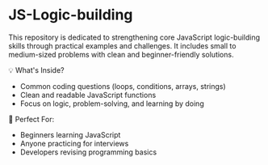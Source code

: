 # JS-Logic-building

This repository is dedicated to strengthening core JavaScript logic-building skills through practical examples and challenges. It includes small to medium-sized problems with clean and beginner-friendly solutions.

💡 What's Inside?
* Common coding questions (loops, conditions, arrays, strings)
* Clean and readable JavaScript functions
* Focus on logic, problem-solving, and learning by doing

🚀 Perfect For:
* Beginners learning JavaScript
* Anyone practicing for interviews
* Developers revising programming basics
